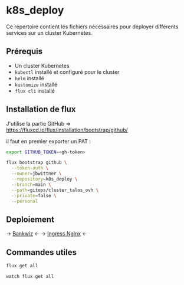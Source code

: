 # k8s_deploy

Ce répertoire contient les fichiers nécessaires pour déployer différents services sur un cluster Kubernetes.

## Prérequis

- Un cluster Kubernetes
- `kubectl` installé et configuré pour le cluster
- `helm` installé
- `kustomize` installé
- `flux cli` installé

## Installation de flux

J'utilise la partie GitHub => https://fluxcd.io/flux/installation/bootstrap/github/

il faut en premier exporter un PAT :

```bash	
export GITHUB_TOKEN=<gh-token>
```

```bash
flux bootstrap github \
  --token-auth \
  --owner=jbwittner \
  --repository=k8s_deploy \
  --branch=main \
  --path=gitops/cluster_talos_ovh \
  --private=false \
  --personal
```


## Deploiement

-> [Bankwiz](./bankwiz/README.md) <-
-> [Ingress Nginx](./nginx/README.md) <-

## Commandes utiles

```bash
flux get all
```

```bash
watch flux get all
```